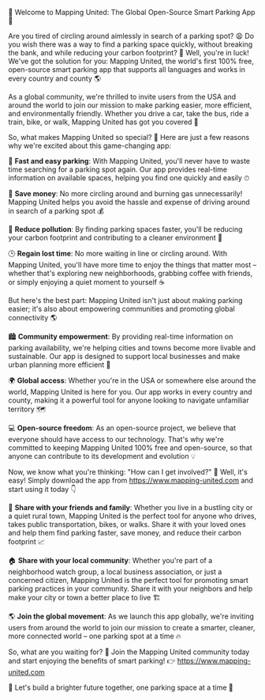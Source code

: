 🎉 Welcome to Mapping United: The Global Open-Source Smart Parking App 🎉

Are you tired of circling around aimlessly in search of a parking spot? 😩 Do you wish there was a way to find a parking space quickly, without breaking the bank, and while reducing your carbon footprint? 🌟 Well, you're in luck! We've got the solution for you: Mapping United, the world's first 100% free, open-source smart parking app that supports all languages and works in every country and county 🌎

As a global community, we're thrilled to invite users from the USA and around the world to join our mission to make parking easier, more efficient, and environmentally friendly. Whether you drive a car, take the bus, ride a train, bike, or walk, Mapping United has got you covered 💪

So, what makes Mapping United so special? 🤔 Here are just a few reasons why we're excited about this game-changing app:

📍 **Fast and easy parking**: With Mapping United, you'll never have to waste time searching for a parking spot again. Our app provides real-time information on available spaces, helping you find one quickly and easily ⏱

💸 **Save money**: No more circling around and burning gas unnecessarily! Mapping United helps you avoid the hassle and expense of driving around in search of a parking spot 💰

🌟 **Reduce pollution**: By finding parking spaces faster, you'll be reducing your carbon footprint and contributing to a cleaner environment 🌿

🕒 **Regain lost time**: No more waiting in line or circling around. With Mapping United, you'll have more time to enjoy the things that matter most – whether that's exploring new neighborhoods, grabbing coffee with friends, or simply enjoying a quiet moment to yourself ☕️

But here's the best part: Mapping United isn't just about making parking easier; it's also about empowering communities and promoting global connectivity 🌎

🏙 **Community empowerment**: By providing real-time information on parking availability, we're helping cities and towns become more livable and sustainable. Our app is designed to support local businesses and make urban planning more efficient 💼

🌍 **Global access**: Whether you're in the USA or somewhere else around the world, Mapping United is here for you. Our app works in every country and county, making it a powerful tool for anyone looking to navigate unfamiliar territory 🗺️

💻 **Open-source freedom**: As an open-source project, we believe that everyone should have access to our technology. That's why we're committed to keeping Mapping United 100% free and open-source, so that anyone can contribute to its development and evolution 💡

Now, we know what you're thinking: "How can I get involved?" 🤔 Well, it's easy! Simply download the app from https://www.mapping-united.com and start using it today 👇

📲 **Share with your friends and family**: Whether you live in a bustling city or a quiet rural town, Mapping United is the perfect tool for anyone who drives, takes public transportation, bikes, or walks. Share it with your loved ones and help them find parking faster, save money, and reduce their carbon footprint 📈

🏠 **Share with your local community**: Whether you're part of a neighborhood watch group, a local business association, or just a concerned citizen, Mapping United is the perfect tool for promoting smart parking practices in your community. Share it with your neighbors and help make your city or town a better place to live 🏗️

🌎 **Join the global movement**: As we launch this app globally, we're inviting users from around the world to join our mission to create a smarter, cleaner, more connected world – one parking spot at a time 🔥

So, what are you waiting for? 🤔 Join the Mapping United community today and start enjoying the benefits of smart parking! 👉 https://www.mapping-united.com

🎉 Let's build a brighter future together, one parking space at a time 💫